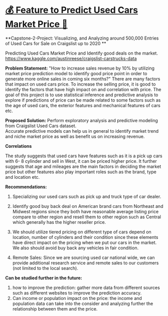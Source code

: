 # [:moneybag: Feature to Predict Used Cars Market Price :car:](https://ahmadosman.com/BestCarDeal/)

**Capstone-2-Project: Visualizing, and Analyzing around 500,000 Entries of Used Cars for Sale on Craigslist up to 2020 **

Predicting Used Cars Market Price and Identify good deals on the market.
https://www.kaggle.com/austinreese/craigslist-carstrucks-data


**Problem Statement:**
"How to increase sales revenue by 10% by utilizing market price prediction model to identify good price point in order to generate more online sales in coming six months?"
There are many factors that impact on used cars price. To increase the selling price, it is good to identify the factors that have high impact on and correlation with price. The goal of this project is to use statistical inference and predictive analysis to explore if predictions of price can be made related to some factors such as the age of used cars, the exterior features and mechanical features of cars etc.  

**Proposed Solution:**
Perform exploratory analysis and predictive modeling from Craigslist Used Cars dataset.     
Accurate predictive models can help us in general to identify market trend and niche market price as well as benefit us on increasing revenue.

**Correlations**

The study suggests that used cars have features such as it is a pick up cars with 6- 8 cylinder and sell in West, it can be priced higher price. 
It further suggests that age and mileages are the main factors in deciding the market price but other features also play important roles such as the brand, type and location etc.

**Recommendations:**
1. Specializing our used cars such as pick up and truck type of car dealer.

2. Identify good buy back deal on American brand cars from Northeast and Midwest regions since they both have reasonable average listing price compare to other region and resell them to other region such as Central which generally has the higher reseller price.

3. We should utilize tiered pricing on different type of cars depend on location, number of cylinders and their condition since these elements have direct impact on the pricing when we put our cars in the market. We also should avoid buy back any vehicles in fair condition.

4. Remote Sales: Since we are sourcing used car national wide, we can provide additional research service and remote sales to our customers (not limited to the local search).

**Can be studied further in the future:**
1. how to improve the prediction: gather more data from different sources such as different websites to improve the prediction accuracy. 
2. Can income or population impact on the price: the income and population data can take into the consider and analyzing further the relationship between them and the price. 
